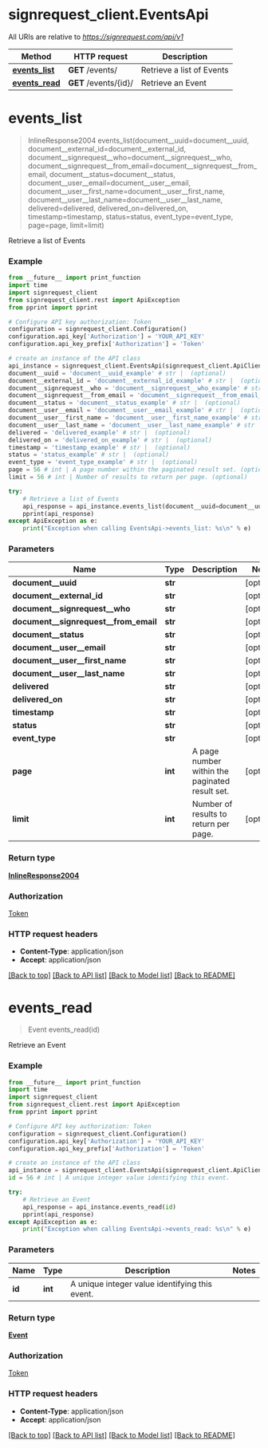 # signrequest_client.EventsApi

All URIs are relative to *https://signrequest.com/api/v1*

Method | HTTP request | Description
------------- | ------------- | -------------
[**events_list**](EventsApi.md#events_list) | **GET** /events/ | Retrieve a list of Events
[**events_read**](EventsApi.md#events_read) | **GET** /events/{id}/ | Retrieve an Event


# **events_list**
> InlineResponse2004 events_list(document__uuid=document__uuid, document__external_id=document__external_id, document__signrequest__who=document__signrequest__who, document__signrequest__from_email=document__signrequest__from_email, document__status=document__status, document__user__email=document__user__email, document__user__first_name=document__user__first_name, document__user__last_name=document__user__last_name, delivered=delivered, delivered_on=delivered_on, timestamp=timestamp, status=status, event_type=event_type, page=page, limit=limit)

Retrieve a list of Events



### Example
```python
from __future__ import print_function
import time
import signrequest_client
from signrequest_client.rest import ApiException
from pprint import pprint

# Configure API key authorization: Token
configuration = signrequest_client.Configuration()
configuration.api_key['Authorization'] = 'YOUR_API_KEY'
configuration.api_key_prefix['Authorization'] = 'Token'

# create an instance of the API class
api_instance = signrequest_client.EventsApi(signrequest_client.ApiClient(configuration))
document__uuid = 'document__uuid_example' # str |  (optional)
document__external_id = 'document__external_id_example' # str |  (optional)
document__signrequest__who = 'document__signrequest__who_example' # str |  (optional)
document__signrequest__from_email = 'document__signrequest__from_email_example' # str |  (optional)
document__status = 'document__status_example' # str |  (optional)
document__user__email = 'document__user__email_example' # str |  (optional)
document__user__first_name = 'document__user__first_name_example' # str |  (optional)
document__user__last_name = 'document__user__last_name_example' # str |  (optional)
delivered = 'delivered_example' # str |  (optional)
delivered_on = 'delivered_on_example' # str |  (optional)
timestamp = 'timestamp_example' # str |  (optional)
status = 'status_example' # str |  (optional)
event_type = 'event_type_example' # str |  (optional)
page = 56 # int | A page number within the paginated result set. (optional)
limit = 56 # int | Number of results to return per page. (optional)

try:
    # Retrieve a list of Events
    api_response = api_instance.events_list(document__uuid=document__uuid, document__external_id=document__external_id, document__signrequest__who=document__signrequest__who, document__signrequest__from_email=document__signrequest__from_email, document__status=document__status, document__user__email=document__user__email, document__user__first_name=document__user__first_name, document__user__last_name=document__user__last_name, delivered=delivered, delivered_on=delivered_on, timestamp=timestamp, status=status, event_type=event_type, page=page, limit=limit)
    pprint(api_response)
except ApiException as e:
    print("Exception when calling EventsApi->events_list: %s\n" % e)
```

### Parameters

Name | Type | Description  | Notes
------------- | ------------- | ------------- | -------------
 **document__uuid** | **str**|  | [optional] 
 **document__external_id** | **str**|  | [optional] 
 **document__signrequest__who** | **str**|  | [optional] 
 **document__signrequest__from_email** | **str**|  | [optional] 
 **document__status** | **str**|  | [optional] 
 **document__user__email** | **str**|  | [optional] 
 **document__user__first_name** | **str**|  | [optional] 
 **document__user__last_name** | **str**|  | [optional] 
 **delivered** | **str**|  | [optional] 
 **delivered_on** | **str**|  | [optional] 
 **timestamp** | **str**|  | [optional] 
 **status** | **str**|  | [optional] 
 **event_type** | **str**|  | [optional] 
 **page** | **int**| A page number within the paginated result set. | [optional] 
 **limit** | **int**| Number of results to return per page. | [optional] 

### Return type

[**InlineResponse2004**](InlineResponse2004.md)

### Authorization

[Token](../README.md#Token)

### HTTP request headers

 - **Content-Type**: application/json
 - **Accept**: application/json

[[Back to top]](#) [[Back to API list]](../README.md#documentation-for-api-endpoints) [[Back to Model list]](../README.md#documentation-for-models) [[Back to README]](../README.md)

# **events_read**
> Event events_read(id)

Retrieve an Event



### Example
```python
from __future__ import print_function
import time
import signrequest_client
from signrequest_client.rest import ApiException
from pprint import pprint

# Configure API key authorization: Token
configuration = signrequest_client.Configuration()
configuration.api_key['Authorization'] = 'YOUR_API_KEY'
configuration.api_key_prefix['Authorization'] = 'Token'

# create an instance of the API class
api_instance = signrequest_client.EventsApi(signrequest_client.ApiClient(configuration))
id = 56 # int | A unique integer value identifying this event.

try:
    # Retrieve an Event
    api_response = api_instance.events_read(id)
    pprint(api_response)
except ApiException as e:
    print("Exception when calling EventsApi->events_read: %s\n" % e)
```

### Parameters

Name | Type | Description  | Notes
------------- | ------------- | ------------- | -------------
 **id** | **int**| A unique integer value identifying this event. | 

### Return type

[**Event**](Event.md)

### Authorization

[Token](../README.md#Token)

### HTTP request headers

 - **Content-Type**: application/json
 - **Accept**: application/json

[[Back to top]](#) [[Back to API list]](../README.md#documentation-for-api-endpoints) [[Back to Model list]](../README.md#documentation-for-models) [[Back to README]](../README.md)

